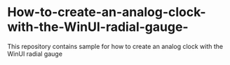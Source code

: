 # How-to-create-an-analog-clock-with-the-WinUI-radial-gauge-
This repository contains sample for how to create an analog clock with the WinUI radial gauge 
